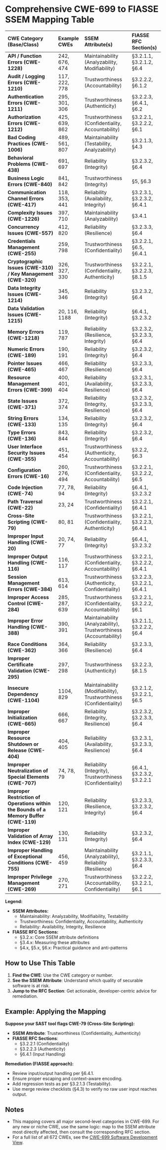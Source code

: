# Comprehensive CWE-699 to FIASSE SSEM Mapping Table

| CWE Category (Base/Class) | Example CWEs | SSEM Attribute(s) | FIASSE RFC Section(s) |
| :-- | :-- | :-- | :-- |
| **API / Function Errors (CWE-1228)** | 242, 676, 474 | Maintainability (Analyzability, Modifiability) | §3.2.1.1, §3.2.1.2, §6.4 |
| **Audit / Logging Errors (CWE-1210)** | 117, 222, 778 | Trustworthiness (Accountability) | §3.2.2.2, §6.1.2 |
| **Authentication Errors (CWE-1211)** | 295, 301, 306 | Trustworthiness (Authenticity) | §3.2.2.3, §6.4.1, §6.2 |
| **Authorization Errors (CWE-1212)** | 425, 639, 862 | Trustworthiness (Confidentiality, Accountability) | §3.2.2.1, §3.2.2.2, §6.1 |
| **Bad Coding Practices (CWE-1006)** | 489, 561, 807 | Maintainability (Testability, Analyzability) | §3.2.1.3, §4.3 |
| **Behavioral Problems (CWE-438)** | 691, 697 | Reliability (Integrity) | §3.2.3.2, §6.4 |
| **Business Logic Errors (CWE-840)** | 841, 842 | Trustworthiness (Integrity) | §5, §6.3 |
| **Communication Channel Errors (CWE-417)** | 118, 353, 441 | Reliability (Availability, Integrity) | §3.2.3.1, §3.2.3.2, §6.4.1 |
| **Complexity Issues (CWE-1226)** | 397, 710 | Maintainability (Analyzability) | §3.4.1 |
| **Concurrency Issues (CWE-557)** | 412, 820 | Reliability (Resilience) | §3.2.3.3, §6.4 |
| **Credentials Management (CWE-255)** | 259, 798 | Trustworthiness (Confidentiality) | §3.2.2.1, §6.5, §6.4.1 |
| **Cryptographic Issues (CWE-310) / Key Management (CWE-320)** | 326, 327, 330 | Trustworthiness (Confidentiality, Authenticity) | §3.2.2.1, §3.2.2.3, §8.1.5 |
| **Data Integrity Issues (CWE-1214)** | 345, 346 | Reliability (Integrity) | §3.2.3.2, §6.4 |
| **Data Validation Issues (CWE-1215)** | 20, 116, 1188 | Reliability (Integrity) | §6.4.1, §3.2.3.2 |
| **Memory Errors (CWE-1218)** | 119, 787 | Reliability (Resilience, Integrity) | §3.2.3.2, §3.2.3.3, §6.4 |
| **Numeric Errors (CWE-189)** | 190, 191 | Reliability (Integrity) | §3.2.3.2, §6.4 |
| **Pointer Issues (CWE-465)** | 466, 467 | Reliability (Resilience) | §3.2.3.3, §6.4 |
| **Resource Management Errors (CWE-399)** | 400, 401, 404 | Reliability (Availability, Resilience) | §3.2.3.1, §3.2.3.3, §6.4 |
| **State Issues (CWE-371)** | 372, 374 | Reliability (Integrity, Resilience) | §3.2.3.2, §3.2.3.3, §6.4 |
| **String Errors (CWE-133)** | 134, 135 | Reliability (Integrity) | §3.2.3.2, §6.4 |
| **Type Errors (CWE-136)** | 843, 844 | Reliability (Integrity) | §3.2.3.2, §6.4 |
| **User Interface Security Issues (CWE-355)** | 451, 454 | Trustworthiness (Authenticity, Accountability) | §3.2.2, §6.3 |
| **Configuration Errors (CWE-16)** | 260, 276, 494 | Trustworthiness (Confidentiality, Accountability) | §3.2.2.1, §3.2.2.2, §6.5 |
| **Code Injection (CWE-74)** | 77, 78, 94 | Reliability (Integrity) | §6.4.1, §3.2.3.2 |
| **Path Traversal (CWE-22)** | 23, 24 | Trustworthiness (Confidentiality) | §3.2.2.1, §6.4.1 |
| **Cross-Site Scripting (CWE-79)** | 80, 81 | Trustworthiness (Confidentiality, Authenticity) | §3.2.2.1, §3.2.2.3, §6.4.1 |
| **Improper Input Handling (CWE-20)** | 20, 74, 77 | Reliability (Integrity) | §6.4.1, §3.2.3.2 |
| **Improper Output Handling (CWE-116)** | 116, 117 | Trustworthiness (Confidentiality, Accountability) | §3.2.2.1, §3.2.2.2, §6.4.1 |
| **Session Management Errors (CWE-384)** | 613, 614 | Trustworthiness (Authenticity, Confidentiality) | §3.2.2.3, §3.2.2.1, §6.4.1 |
| **Improper Access Control (CWE-284)** | 285, 287, 639 | Trustworthiness (Confidentiality, Accountability) | §3.2.2.1, §3.2.2.2, §6.1 |
| **Improper Error Handling (CWE-388)** | 390, 391 | Maintainability (Analyzability), Trustworthiness (Accountability) | §3.2.1.1, §3.2.2.2, §6.4 |
| **Race Conditions (CWE-362)** | 364, 366 | Reliability (Resilience) | §3.2.3.3, §6.4 |
| **Improper Certificate Validation (CWE-295)** | 297, 298 | Trustworthiness (Authenticity) | §3.2.2.3, §8.1.5 |
| **Insecure Dependency (CWE-1104)** | 1104, 829 | Maintainability (Modifiability), Trustworthiness (Confidentiality) | §3.2.1.2, §3.2.2.1, §6.5 |
| **Improper Initialization (CWE-665)** | 666, 667 | Reliability (Integrity, Resilience) | §3.2.3.2, §3.2.3.3, §6.4 |
| **Improper Resource Shutdown or Release (CWE-404)** | 404, 405 | Reliability (Availability, Resilience) | §3.2.3.1, §3.2.3.3, §6.4 |
| **Improper Neutralization of Special Elements (CWE-707)** | 74, 78, 79 | Reliability (Integrity), Trustworthiness (Confidentiality) | §6.4.1, §3.2.3.2, §3.2.2.1 |
| **Improper Restriction of Operations within the Bounds of a Memory Buffer (CWE-119)** | 120, 121 | Reliability (Resilience, Integrity) | §3.2.3.3, §3.2.3.2, §6.4 |
| **Improper Validation of Array Index (CWE-129)** | 130, 131 | Reliability (Integrity) | §3.2.3.2, §6.4 |
| **Improper Handling of Exceptional Conditions (CWE-755)** | 456, 459 | Maintainability (Analyzability), Reliability (Resilience) | §3.2.1.1, §3.2.3.3, §6.4 |
| **Improper Privilege Management (CWE-269)** | 270, 271 | Trustworthiness (Accountability, Confidentiality) | §3.2.2.2, §3.2.2.1, §6.1 |

**Legend:**

- **SSEM Attributes:**
  - Maintainability: Analyzability, Modifiability, Testability
  - Trustworthiness: Confidentiality, Accountability, Authenticity
  - Reliability: Availability, Integrity, Resilience
- **FIASSE RFC Sections:**
  - §3.2.x: Core SSEM attribute definitions
  - §3.4.x: Measuring these attributes
  - §4.x, §5.x, §6.x: Practical guidance and anti-patterns

## How to Use This Table

1. **Find the CWE**: Use the CWE category or number.
2. **See the SSEM Attribute**: Understand which quality of securable software is at risk.
3. **Jump to the RFC Section**: Get actionable, developer-centric advice for remediation.

## Example: Applying the Mapping

**Suppose your SAST tool flags CWE-79 (Cross-Site Scripting):**

- **SSEM Attribute**: Trustworthiness (Confidentiality, Authenticity)
- **FIASSE RFC Sections**:
  - §3.2.2.1 (Confidentiality)
  - §3.2.2.3 (Authenticity)
  - §6.4.1 (Input Handling)

**Remediation (FIASSE approach):**

- Review input/output handling per §6.4.1.
- Ensure proper escaping and context-aware encoding.
- Add regression tests as per §3.2.1.3 (Testability).
- Use merge review checklists (§4.3) to verify no raw user input reaches output.

## Notes

- This mapping covers all major second-level categories in CWE-699. For any new or niche CWE, use the same logic: map to the SSEM attribute most directly affected, then consult the corresponding RFC section.
- For a full list of all 672 CWEs, see the [CWE-699 Software Development View](https://cwe.mitre.org/data/definitions/699.html).
